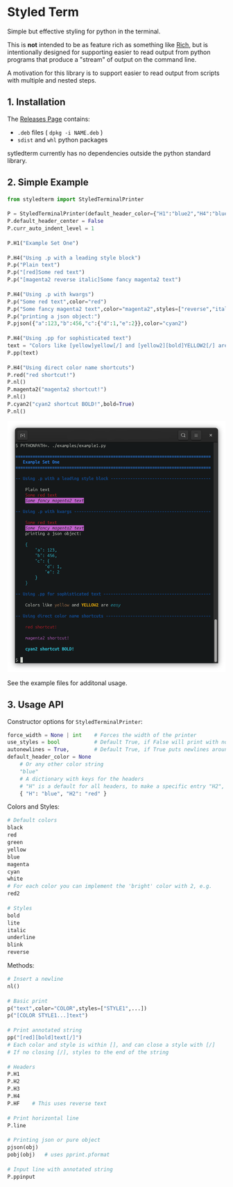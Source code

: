 # Styled Term

Simple but effective styling for python in the terminal.

This is **not** intended to be as feature rich as something like [Rich](https://github.com/Textualize/rich),
but is intentionally designed for supporting easier to read output from python programs that produce a
"stream" of output on the command line.

A motivation for this library is to support easier to read output from scripts with multiple
and nested steps.


## 1. Installation

The [Releases Page](https://github.com/jeffreyleblanc/styledterm/releases) contains:

* `.deb` files ( `dpkg -i NAME.deb` )
* `sdist` and `whl` python packages

sytledterm currently has no dependencies outside the python standard library.


## 2. Simple Example

```python
from styledterm import StyledTerminalPrinter

P = StyledTerminalPrinter(default_header_color={"H1":"blue2","H4":"blue"})
P.default_header_center = False
P.curr_auto_indent_level = 1

P.H1("Example Set One")

P.H4("Using .p with a leading style block")
P.p("Plain text")
P.p("[red]Some red text")
P.p("[magenta2 reverse italic]Some fancy magenta2 text")

P.H4("Using .p with kwargs")
P.p("Some red text",color="red")
P.p("Some fancy magenta2 text",color="magenta2",styles=["reverse","italic"])
P.p("printing a json object:")
P.pjson({"a":123,"b":456,"c":{"d":1,"e":2}},color="cyan2")

P.H4("Using .pp for sophisticated text")
text = "Colors like [yellow]yellow[/] and [yellow2][bold]YELLOW2[/] are [cyan][italic]easy[/]"
P.pp(text)

P.H4("Using direct color name shortcuts")
P.red("red shortcut!")
P.nl()
P.magenta2("magenta2 shortcut!")
P.nl()
P.cyan2("cyan2 shortcut BOLD!",bold=True)
P.nl()
```

![Image of the above code in the terminal](./images/example1-screenshot.png)

See the example files for additonal usage.


## 3. Usage API

Constructor options for `StyledTerminalPrinter`:

```python
force_width = None | int    # Forces the width of the printer
use_styles = bool           # Default True, if False will print with no styling
autonewlines = True,        # Default True, if True puts newlines around P.Hx statements
default_header_color = None
    # Or any other color string
    "blue"
    # A dictionary with keys for the headers
    # "H" is a default for all headers, to make a specific entry "H2", "H3", etc..
    { "H": "blue", "H2": "red" }
```

Colors and Styles:

```python
# Default colors
black
red
green
yellow
blue
magenta
cyan
white
# For each color you can implement the 'bright' color with 2, e.g.
red2

# Styles
bold
lite
italic
underline
blink
reverse
```

Methods:

```python
# Insert a newline
nl()

# Basic print
p("text",color="COLOR",styles=["STYLE1",...])
p("[COLOR STYLE1...]text")

# Print annotated string
pp("[red][bold]text[/]")
# Each color and style is within [], and can close a style with [/]
# If no closing [/], styles to the end of the string

# Headers
P.H1
P.H2
P.H3
P.H4
P.HF    # This uses reverse text

# Print horizontal line
P.line

# Printing json or pure object
pjson(obj)
pobj(obj)   # uses pprint.pformat

# Input line with annotated string
P.ppinput
```
